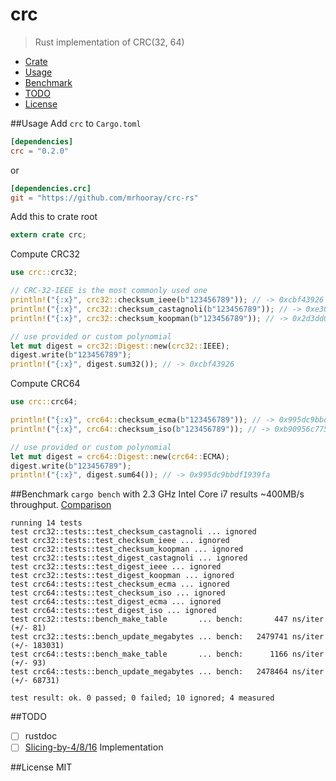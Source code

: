 # crc
> Rust implementation of CRC(32, 64)

* [Crate](https://crates.io/crates/crc)
* [Usage](#usage)
* [Benchmark](#benchmark)
* [TODO](#todo)
* [License](#license)

##Usage
Add `crc` to `Cargo.toml`
```toml
[dependencies]
crc = "0.2.0"
```
or
```toml
[dependencies.crc]
git = "https://github.com/mrhooray/crc-rs"
```

Add this to crate root
```rust
extern crate crc;
```

Compute CRC32
```rust
use crc::crc32;

// CRC-32-IEEE is the most commonly used one
println!("{:x}", crc32::checksum_ieee(b"123456789")); // -> 0xcbf43926
println!("{:x}", crc32::checksum_castagnoli(b"123456789")); // -> 0xe3069283
println!("{:x}", crc32::checksum_koopman(b"123456789")); // -> 0x2d3dd0ae

// use provided or custom polynomial
let mut digest = crc32::Digest::new(crc32::IEEE);
digest.write(b"123456789");
println!("{:x}", digest.sum32()); // -> 0xcbf43926
```

Compute CRC64
```rust
use crc::crc64;

println!("{:x}", crc64::checksum_ecma(b"123456789")); // -> 0x995dc9bbdf1939fa
println!("{:x}", crc64::checksum_iso(b"123456789")); // -> 0xb90956c775a41001

// use provided or custom polynomial
let mut digest = crc64::Digest::new(crc64::ECMA);
digest.write(b"123456789");
println!("{:x}", digest.sum64()); // -> 0x995dc9bbdf1939fa
```

##Benchmark
`cargo bench` with 2.3 GHz Intel Core i7 results ~400MB/s throughput. [Comparison](http://create.stephan-brumme.com/crc32/)
```
running 14 tests
test crc32::tests::test_checksum_castagnoli ... ignored
test crc32::tests::test_checksum_ieee ... ignored
test crc32::tests::test_checksum_koopman ... ignored
test crc32::tests::test_digest_castagnoli ... ignored
test crc32::tests::test_digest_ieee ... ignored
test crc32::tests::test_digest_koopman ... ignored
test crc64::tests::test_checksum_ecma ... ignored
test crc64::tests::test_checksum_iso ... ignored
test crc64::tests::test_digest_ecma ... ignored
test crc64::tests::test_digest_iso ... ignored
test crc32::tests::bench_make_table       ... bench:       447 ns/iter (+/- 81)
test crc32::tests::bench_update_megabytes ... bench:   2479741 ns/iter (+/- 183031)
test crc64::tests::bench_make_table       ... bench:      1166 ns/iter (+/- 93)
test crc64::tests::bench_update_megabytes ... bench:   2478464 ns/iter (+/- 68731)

test result: ok. 0 passed; 0 failed; 10 ignored; 4 measured
```

##TODO
- [ ] rustdoc
- [ ] [Slicing-by-4/8/16](http://create.stephan-brumme.com/crc32/#slicing-by-8-overview) Implementation

##License
MIT
